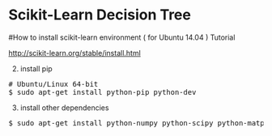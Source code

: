 # Scikit-Learn Decision Tree

#How to install scikit-learn environment ( for Ubuntu 14.04 )
Tutorial

http://scikit-learn.org/stable/install.html

2. install pip
<pre>
# Ubuntu/Linux 64-bit
$ sudo apt-get install python-pip python-dev
</pre>

3. install other dependencies
<pre>
$ sudo apt-get install python-numpy python-scipy python-matplotlib python-pandas swig python-dev python-wheel
</pre>

